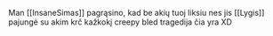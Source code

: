 Man [[InsaneSimas]] pagrąsino, kad be akių tuoj liksiu nes jis [[Lygis]] pajungė su akim krč kažkokį creepy bled tragedija čia yra XD
